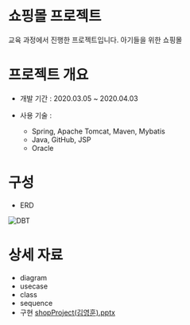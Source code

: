 # 쇼핑몰 프로젝트

교육 과정에서 진행한 프로젝트입니다.
아기들을 위한 쇼핑몰

# 프로젝트 개요

* 개발 기간 : 2020.03.05 ~ 2020.04.03 
  
* 사용 기술 : 
  
  * Spring, Apache Tomcat, Maven, Mybatis
  * Java, GitHub, JSP
  * Oracle  


# 구성 

* ERD

![DBT](https://user-images.githubusercontent.com/103714509/164878807-25d82caa-d120-4a76-87c9-694b25e1a04b.jpg)


# 상세 자료

* diagram 
 * usecase
 * class
 * sequence
* 구현
[shopProject(김영훈).pptx](https://github.com/Robbkim/shopProject/files/8546256/shopProject.pptx)




